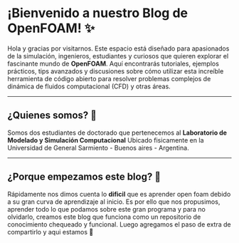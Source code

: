 # ¡Bienvenido a nuestro Blog de OpenFOAM! ✨

Hola y gracias por visitarnos. Este espacio está diseñado para apasionados de la simulación, ingenieros, estudiantes y curiosos que quieren explorar el fascinante mundo de **OpenFOAM**. Aquí encontrarás tutoriales, ejemplos prácticos, tips avanzados y discusiones sobre cómo utilizar esta increíble herramienta de código abierto para resolver problemas complejos de dinámica de fluidos computacional (CFD) y otras áreas.

---
## ¿Quienes somos? 🖖

Somos dos estudiantes de doctorado que pertenecemos al **Laboratorio de Modelado y Simulación Computacional** Ubicado fisicamente en la Universidad de General Sarmiento - Buenos aires - Argentina.

---
## ¿Porque empezamos este blog? 🤔

Rápidamente nos dimos cuenta lo **dificil** que es aprender open foam debido a su gran curva de aprendizaje al inicio. Es por ello que nos propusimos, aprender todo lo que podamos sobre este gran programa y para no olvidarlo, creamos este blog que funciona como un repositorio de conocimiento chequeado y funcional. Luego agregamos el paso de extra de compartirlo y aqui estamos 🤗
